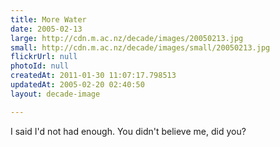 ```yaml
---
title: More Water
date: 2005-02-13
large: http://cdn.m.ac.nz/decade/images/20050213.jpg
small: http://cdn.m.ac.nz/decade/images/small/20050213.jpg
flickrUrl: null
photoId: null
createdAt: 2011-01-30 11:07:17.798513
updatedAt: 2005-02-20 02:40:50
layout: decade-image

---
```

I said I'd not had enough. You didn't believe me, did you?
